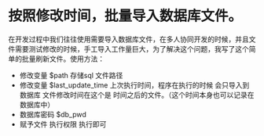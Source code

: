 # 按照修改时间，批量导入数据库文件。

在开发过程中我们往往使用需要导入数据库文件，在多人协同开发的时候，并且文件需要测试修改的时候，手工导入工作量巨大，为了解决这个问题，我写了这个简单的批量刷新文件。使用方法：

- 修改变量 $path 存储sql 文件路径
- 修改变量 $last_update_time  上次执行时间，程序在执行的时候 会只导入到数据库 文件修改时间在这个是 时间之后的文件。（这个时间本身也可以记录在数据库中）
- 数据库密码 $db_pwd
- 赋予文件 执行权限 执行即可
